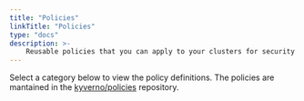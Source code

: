 ```yaml
---
title: "Policies"
linkTitle: "Policies"
type: "docs"
description: >-
    Reusable policies that you can apply to your clusters for security and best practices complaince.
---
```


Select a category below to view the policy definitions. The policies are mantained in the <a href="https://github.com/kyverno/policies" target="_blank">kyverno/policies</a> repository. 


